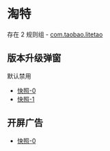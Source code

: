 # 淘特

存在 2 规则组 - [com.taobao.litetao](/src/apps/com.taobao.litetao.ts)

## 版本升级弹窗

默认禁用

- [快照-0](https://i.gkd.li/import/12843615)
- [快照-1](https://i.gkd.li/import/12843614)

## 开屏广告

- [快照-0](https://i.gkd.li/import/12774851)
